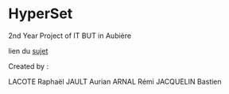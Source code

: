 # HyperSet

2nd Year Project of IT BUT in Aubière

lien du [sujet](https://codefirst.iut.uca.fr/git/cedric.bouhours/Projets_SAE_S4/src/branch/master/Projets/Projet_11.md)

Created by :

LACOTE Raphaël JAULT Aurian ARNAL Rémi JACQUELIN Bastien